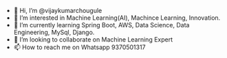 - 👋 Hi, I’m @vijaykumarchougule
- 👀 I’m interested in Machine Learning(AI), Machince Learning, Innovation.
- 🌱 I’m currently learning Spring Boot, AWS, Data Science, Data Engineering, MySql, Django.
- 💞️ I’m looking to collaborate on Machine Learning Expert
- 📫 How to reach me on Whatsapp 9370501317

<!---
vijaykumarchougule/vijaykumarchougule is a ✨ special ✨ repository because its `README.md` (this file) appears on your GitHub profile.
You can click the Preview link to take a look at your changes.
--->
